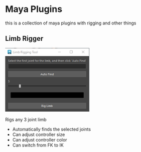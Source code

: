 # Maya Plugins

this is a collection of maya plugins with rigging and other things

## Limb Rigger

<img src="assets/LimbRiggingToolCapture.PNG" width = 270>

Rigs any 3 joint limb
* Automatically finds the selected joints
* Can adjust controller  size
* Can adjust controller color
* Can switch from FK to IK